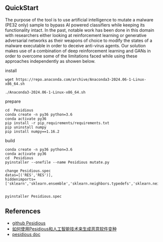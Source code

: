 ## QuickStart 

The purpose of the tool is to use artificial intelligence to mutate a malware (PE32 only) sample to bypass AI powered classifiers while keeping its functionality intact. In the past, notable work has been done in this domain with researchers either looking at reinforcement learning or generative adversarial networks as their weapons of choice to modify the states of a malware executable in order to deceive anti-virus agents. Our solution makes use of a combination of deep reinforcement learning and GANs in order to overcome some of the limitations faced while using these approaches independently as showen below.




install

```
wget https://repo.anaconda.com/archive/Anaconda3-2024.06-1-Linux-x86_64.sh  

./Anaconda3-2024.06-1-Linux-x86_64.sh 
```

prepare
```
cd  Pesidious
conda create -n py36 python=3.6 
conda activate py36 
pip install -r pip_requirements/requirements.txt
pip uninstall numpy
pip install numpy==1.16.2
```

build
```
conda create -n py36 python=3.6 
conda activate py36 
cd  Pesidious
pyinstaller --onefile --name Pesidious mutate.py

change Pesidious.spec
datas=[('RES','RES')],
hiddenimports=['sklearn','sklearn.ensemble','sklearn.neighbors.typedefs','sklearn.neighbors.quad_tree','sklearn.tree._utils','scipy._lib.messagestream'],


pyinstaller Pesidious.spec 

```



## References

- [github Pesidious](https://github.com/CyberForce/Pesidious)
- [如何使用Pesidious和人工智能技术来生成恶意软件变种](https://www.freebuf.com/articles/system/256702.html)
- [pesidious doc](https://vaya97chandni.gitbook.io/pesidious)